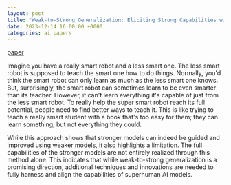 ```yaml
---
layout: post
title: "Weak-to-Strong Generalization: Eliciting Strong Capabilities with Weak Supervision (note)"
date: 2023-12-14 16:00:00 +0000
categories: ai papers
---
```


[paper](https://cdn.openai.com/papers/weak-to-strong-generalization.pdf)


Imagine you have a really smart robot and a less smart one. The less smart robot is supposed to teach the smart one how to do things. Normally, you'd think the smart robot can only learn as much as the less smart one knows. But, surprisingly, the smart robot can sometimes learn to be even smarter than its teacher. However, it can't learn everything it's capable of just from the less smart robot. To really help the super smart robot reach its full potential, people need to find better ways to teach it. This is like trying to teach a really smart student with a book that's too easy for them; they can learn something, but not everything they could.

While this approach shows that stronger models can indeed be guided and improved using weaker models, it also highlights a limitation. The full capabilities of the stronger models are not entirely realized through this method alone. This indicates that while weak-to-strong generalization is a promising direction, additional techniques and innovations are needed to fully harness and align the capabilities of superhuman AI models.